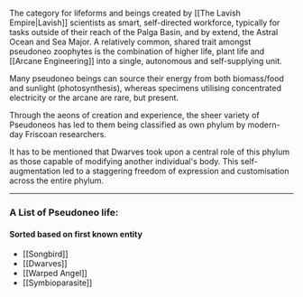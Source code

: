The category for lifeforms and beings created by [[The Lavish Empire|Lavish]] scientists as smart, self-directed workforce, typically for tasks outside of their reach of the Palga Basin, and by extend, the Astral Ocean and Sea Major.
A relatively common, shared trait amongst pseudoneo zoophytes is the combination of higher life, plant life and [[Arcane Engineering]] into a single, autonomous and self-supplying unit. 

Many pseudoneo beings can source their energy from both biomass/food and sunlight (photosynthesis), whereas specimens utilising concentrated electricity or the arcane are rare, but present.

Through the aeons of creation and experience, the sheer variety of Pseudoneos has led to them being classified as own phylum by modern-day Friscoan researchers. 

It has to be mentioned that Dwarves took upon a central role of this phylum as those capable of modifying another individual's body. This self-augmentation led to a staggering freedom of expression and customisation across the entire phylum.
*** 
### A List of Pseudoneo life:
#### Sorted based on first known entity
- [[Songbird]]
- [[Dwarves]]
- [[Warped Angel]]
- [[Symbioparasite]]
